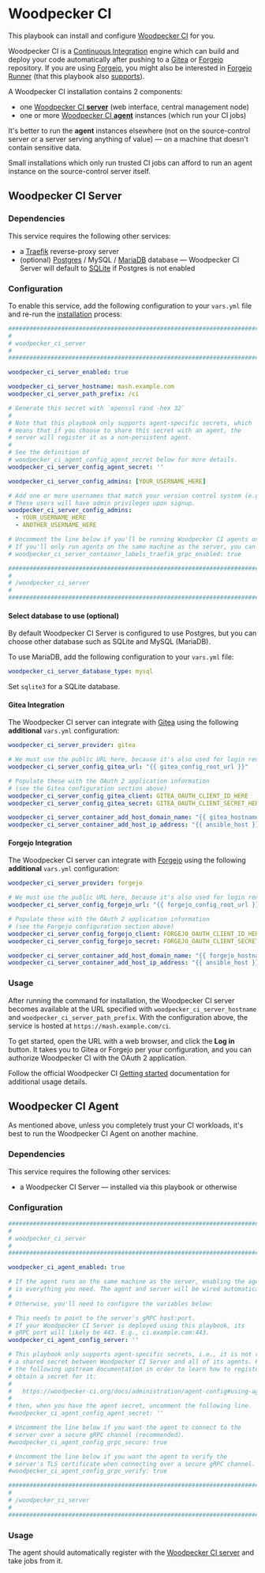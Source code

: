 <!--
SPDX-FileCopyrightText: 2020 - 2024 MDAD project contributors
SPDX-FileCopyrightText: 2020 - 2025 Slavi Pantaleev
SPDX-FileCopyrightText: 2020 Aaron Raimist
SPDX-FileCopyrightText: 2020 Chris van Dijk
SPDX-FileCopyrightText: 2020 Dominik Zajac
SPDX-FileCopyrightText: 2020 Mickaël Cornière
SPDX-FileCopyrightText: 2022 François Darveau
SPDX-FileCopyrightText: 2022 Julian Foad
SPDX-FileCopyrightText: 2022 Warren Bailey
SPDX-FileCopyrightText: 2023 Antonis Christofides
SPDX-FileCopyrightText: 2023 Felix Stupp
SPDX-FileCopyrightText: 2023 Julian-Samuel Gebühr
SPDX-FileCopyrightText: 2023 MASH project contributors
SPDX-FileCopyrightText: 2023 Pierre 'McFly' Marty
SPDX-FileCopyrightText: 2024 - 2025 Suguru Hirahara
SPDX-FileCopyrightText: 2024 Sergio Durigan Junior

SPDX-License-Identifier: AGPL-3.0-or-later
-->

# Woodpecker CI

This playbook can install and configure [Woodpecker CI](https://woodpecker-ci.org/) for you.

Woodpecker CI is a [Continuous Integration](https://en.wikipedia.org/wiki/Continuous_integration) engine which can build and deploy your code automatically after pushing to a [Gitea](gitea.md) or [Forgejo](forgejo.md) repository.
If you are using [Forgejo](forgejo.md), you might also be interested in [Forgejo Runner](https://code.forgejo.org/forgejo/runner) (that this playbook also [supports](forgejo-runner.md)).

A Woodpecker CI installation contains 2 components:

- one [Woodpecker CI **server**](#woodpecker-ci-server) (web interface, central management node)
- one or more [Woodpecker CI **agent**](#woodpecker-ci-agent) instances (which run your CI jobs)

It's better to run the **agent** instances elsewhere (not on the source-control server or a server serving anything of value) — on a machine that doesn't contain sensitive data.

Small installations which only run trusted CI jobs can afford to run an agent instance on the source-control server itself.

## Woodpecker CI Server

### Dependencies

This service requires the following other services:

- a [Traefik](traefik.md) reverse-proxy server
- (optional) [Postgres](postgres.md) / MySQL / [MariaDB](mariadb.md) database — Woodpecker CI Server will default to [SQLite](https://www.sqlite.org/) if Postgres is not enabled

### Configuration

To enable this service, add the following configuration to your `vars.yml` file and re-run the [installation](../installing.md) process:

```yaml
########################################################################
#                                                                      #
# woodpecker_ci_server                                                 #
#                                                                      #
########################################################################

woodpecker_ci_server_enabled: true

woodpecker_ci_server_hostname: mash.example.com
woodpecker_ci_server_path_prefix: /ci

# Generate this secret with `openssl rand -hex 32`
#
# Note that this playbook only supports agent-specific secrets, which
# means that if you choose to share this secret with an agent, the
# server will register it as a non-persistent agent.
#
# See the definition of
# woodpecker_ci_agent_config_agent_secret below for more details.
woodpecker_ci_server_config_agent_secret: ''

woodpecker_ci_server_config_admins: [YOUR_USERNAME_HERE]

# Add one or more usernames that match your version control system (e.g. Gitea) below.
# These users will have admin privileges upon signup.
woodpecker_ci_server_config_admins:
  - YOUR_USERNAME_HERE
  - ANOTHER_USERNAME_HERE

# Uncomment the line below if you'll be running Woodpecker CI agents on remote machines.
# If you'll only run agents on the same machine as the server, you can keep gRPC expose disabled.
# woodpecker_ci_server_container_labels_traefik_grpc_enabled: true

########################################################################
#                                                                      #
# /woodpecker_ci_server                                                #
#                                                                      #
########################################################################
```

#### Select database to use (optional)

By default Woodpecker CI Server is configured to use Postgres, but you can choose other database such as SQLite and MySQL (MariaDB).

To use MariaDB, add the following configuration to your `vars.yml` file:

```yaml
woodpecker_ci_server_database_type: mysql
```

Set `sqlite3` for a SQLite database.

#### Gitea Integration

The Woodpecker CI server can integrate with [Gitea](gitea.md) using the following **additional** `vars.yml` configuration:

```yaml
woodpecker_ci_server_provider: gitea

# We must use the public URL here, because it's also used for login redirects
woodpecker_ci_server_config_gitea_url: "{{ gitea_config_root_url }}"

# Populate these with the OAuth 2 application information
# (see the Gitea configuration section above)
woodpecker_ci_server_config_gitea_client: GITEA_OAUTH_CLIENT_ID_HERE
woodpecker_ci_server_config_gitea_secret: GITEA_OAUTH_CLIENT_SECRET_HERE

woodpecker_ci_server_container_add_host_domain_name: "{{ gitea_hostname }}"
woodpecker_ci_server_container_add_host_ip_address: "{{ ansible_host }}"
```

#### Forgejo Integration

The Woodpecker CI server can integrate with [Forgejo](forgejo.md) using the following **additional** `vars.yml` configuration:

```yaml
woodpecker_ci_server_provider: forgejo

# We must use the public URL here, because it's also used for login redirects
woodpecker_ci_server_config_forgejo_url: "{{ forgejo_config_root_url }}"

# Populate these with the OAuth 2 application information
# (see the Forgejo configuration section above)
woodpecker_ci_server_config_forgejo_client: FORGEJO_OAUTH_CLIENT_ID_HERE
woodpecker_ci_server_config_forgejo_secret: FORGEJO_OAUTH_CLIENT_SECRET_HERE

woodpecker_ci_server_container_add_host_domain_name: "{{ forgejo_hostname }}"
woodpecker_ci_server_container_add_host_ip_address: "{{ ansible_host }}"
```

### Usage

After running the command for installation, the Woodpecker CI server becomes available at the URL specified with `woodpecker_ci_server_hostname` and `woodpecker_ci_server_path_prefix`. With the configuration above, the service is hosted at `https://mash.example.com/ci`.

To get started, open the URL with a web browser, and click the **Log in** button. It takes you to Gitea or Forgejo per your configuration, and you can authorize Woodpecker CI with the OAuth 2 application.

Follow the official Woodpecker CI [Getting started](https://woodpecker-ci.org/docs/usage/intro) documentation for additional usage details.


## Woodpecker CI Agent

As mentioned above, unless you completely trust your CI workloads, it's best to run the Woodpecker CI Agent on another machine.

### Dependencies

This service requires the following other services:

- a Woodpecker CI Server — installed via this playbook or otherwise

### Configuration

```yaml
########################################################################
#                                                                      #
# woodpecker_ci_server                                                 #
#                                                                      #
########################################################################

woodpecker_ci_agent_enabled: true

# If the agent runs on the same machine as the server, enabling the agent
# is everything you need. The agent and server will be wired automatically.
#
# Otherwise, you'll need to configure the variables below:

# This needs to point to the server's gRPC host:port.
# If your Woodpecker CI Server is deployed using this playbook, its
# gRPC port will likely be 443. E.g., ci.example.com:443.
woodpecker_ci_agent_config_server: ''

# This playbook only supports agent-specific secrets, i.e., it is not recommended to use
# a shared secret between Woodpecker CI Server and all of its agents. Please refer to
# the following upstream documentation in order to learn how to register an agent and
# obtain a secret for it:
#
#   https://woodpecker-ci.org/docs/administration/agent-config#using-agent-token
#
# then, when you have the agent secret, uncomment the following line.
#woodpecker_ci_agent_config_agent_secret: ''

# Uncomment the line below if you want the agent to connect to the
# server over a secure gRPC channel (recommended).
#woodpecker_ci_agent_config_grpc_secure: true

# Uncomment the line below if you want the agent to verify the
# server's TLS certificate when connecting over a secure gRPC channel.
#woodpecker_ci_agent_config_grpc_verify: true

########################################################################
#                                                                      #
# /woodpecker_ci_server                                                #
#                                                                      #
########################################################################
```

### Usage

The agent should automatically register with the [Woodpecker CI server](#woodpecker-ci-server) and take jobs from it.
